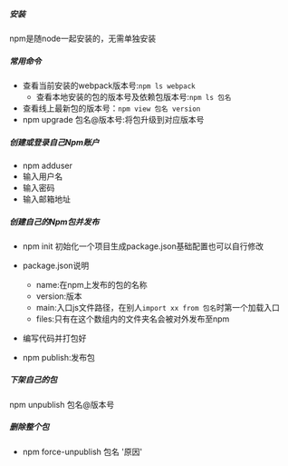 
##### 安装

npm是随node一起安装的，无需单独安装

##### 常用命令

* 查看当前安装的webpack版本号:`npm ls webpack`
	* 查看本地安装的包的版本号及依赖包版本号:`npm ls 包名`
* 查看线上最新包的版本号：`npm view 包名 version`
* npm upgrade 包名@版本号:将包升级到对应版本号

##### 创建或登录自己Npm账户
* npm adduser
* 输入用户名
* 输入密码
* 输入邮箱地址

##### 创建自己的Npm包并发布  
* npm init
  初始化一个项目生成package.json基础配置也可以自行修改

* package.json说明
  * name:在npm上发布的包的名称
  * version:版本
  * main:入口js文件路径，在别人`import xx from 包名`时第一个加载入口
  * files:只有在这个数组内的文件夹名会被对外发布至npm

* 编写代码并打包好

* npm publish:发布包

##### 下架自己的包  
npm unpublish 包名@版本号


##### 删除整个包
* npm force-unpublish 包名 '原因'